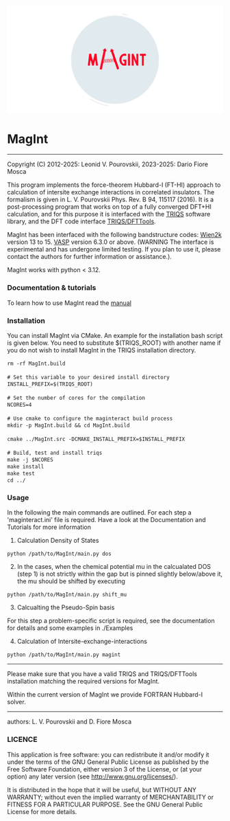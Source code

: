 ![logo_MagInt](https://github.com/MagInteract/MagInt/blob/main/logo.png)


# __MagInt__

---

Copyright (C) 2012-2025: Leonid V. Pourovskii, 2023-2025: Dario Fiore Mosca

This program implements the force-theorem Hubbard-I (FT-HI) approach to calculation of intersite exchange interactions in correlated insulators. The formalism is given in L. V. Pourovskii Phys. Rev. B 94, 115117 (2016). It is a post-processing program that works on top of a fully converged DFT+HI calculation, and for this purpose it is interfaced with the [TRIQS](https://triqs.github.io/triqs/latest/) software library, and the DFT code interface [TRIQS/DFTTools](https://triqs.github.io/dft_tools/latest/). 

MagInt has been interfaced with the following bandstructure codes: [Wien2k](http://www.wien2k.at) version 13 to 15.  [VASP](https://www.vasp.at) version 6.3.0 or above. (WARNING The interface is experimental and has undergone limited testing. If you plan to use it, please contact the authors for further information or assistance.).

MagInt works with python < 3.12. 

### Documentation & tutorials

To learn how to use MagInt read the [manual](./magint_manual.pdf)


### Installation

You can install MagInt via CMake. An example for the installation bash script is given below. You need to substitute $(TRIQS_ROOT) with another name if you do  not wish to install MagInt in the TRIQS installation directory.  

```
rm -rf MagInt.build

# Set this variable to your desired install directory
INSTALL_PREFIX=$(TRIQS_ROOT)

# Set the number of cores for the compilation
NCORES=4

# Use cmake to configure the maginteract build process
mkdir -p MagInt.build && cd MagInt.build

cmake ../MagInt.src -DCMAKE_INSTALL_PREFIX=$INSTALL_PREFIX

# Build, test and install triqs
make -j $NCORES
make install
make test
cd ../
```

### Usage

In the following the main commands are outlined. For each step a 'maginteract.ini' file is required. Have a look at the Documentation and Tutorials for more 
information 

1. Calculation Density of States

```
python /path/to/MagInt/main.py dos
```

2. In the cases, when the chemical potential mu in the calcualated DOS (step 1) is not strictly within the gap but is pinned slightly below/above it, the mu should be shifted by executing 

```
python /path/to/MagInt/main.py shift_mu
```

3. Calcualting the Pseudo-Spin basis

For this step a problem-specific script is required, see the documentation for details and some examples in ./Examples

4.  Calculation of Intersite-exchange-interactions

```
python /path/to/MagInt/main.py magint 
```

---

Please make sure that you have a valid TRIQS and TRIQS/DFTTools installation matching the required versions for MagInt. 

Within the current version of MagInt we provide FORTRAN Hubbard-I solver. 

---

authors: L. V. Pourovskii and D. Fiore Mosca

### LICENCE

This application is free software: you can redistribute it and/or modify it under the terms of the GNU General Public License as published by the Free Software Foundation, either version 3 of the License, or (at your option) any later version (see http://www.gnu.org/licenses/).

It is distributed in the hope that it will be useful, but WITHOUT ANY WARRANTY; without even the implied warranty of MERCHANTABILITY or FITNESS FOR A PARTICULAR PURPOSE. See the GNU General Public License for more details.
